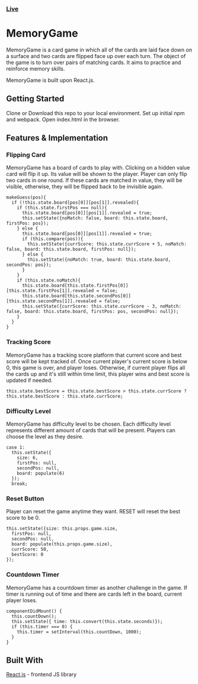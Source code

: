 ### [Live](http://www.dongjinxu.com/MemoryGame/)

# MemoryGame

MemoryGame is a card game in which all of the cards are laid face down on a surface and two cards are flipped face up over each turn. The object of the game is to turn over pairs of matching cards. It aims to practice and reinforce memory skills.

MemoryGame is built upon React.js.

## Getting Started
Clone or Download this repo to your local environment. Set up initial npm and webpack. Open index.html in the browser.

## Features & Implementation

### Flipping Card
MemoryGame has a board of cards to play with. Clicking on a hidden value card will flip it up. Its value will be shown to the player. Player can only flip two cards in one round. If these cards are matched in value, they will be visible, otherwise, they will be flipped back to be invisible again.

```
makeGuess(pos){
  if (!this.state.board[pos[0]][pos[1]].revealed){
    if (this.state.firstPos === null){
      this.state.board[pos[0]][pos[1]].revealed = true;
      this.setState({noMatch: false, board: this.state.board, firstPos: pos});
    } else {
      this.state.board[pos[0]][pos[1]].revealed = true;
      if (this.compare(pos)){
        this.setState({currScore: this.state.currScore + 5, noMatch: false, board: this.state.board, firstPos: null});
      } else {
        this.setState({noMatch: true, board: this.state.board, secondPos: pos});
      }
    }
    if (this.state.noMatch){
      this.state.board[this.state.firstPos[0]][this.state.firstPos[1]].revealed = false;
      this.state.board[this.state.secondPos[0]][this.state.secondPos[1]].revealed = false;
      this.setState({currScore: this.state.currScore - 3, noMatch: false, board: this.state.board, firstPos: pos, secondPos: null});
    }
  }
}
```

### Tracking Score
MemoryGame has a tracking score platform that current score and best score will be kept tracked of. Once current player's current score is below 0, this game is over, and player loses. Otherwise, if current player flips all the cards up and it's still within time limit, this player wins and best score is updated if needed.

```
this.state.bestScore = this.state.bestScore > this.state.currScore ? this.state.bestScore : this.state.currScore;

```
### Difficulty Level
MemoryGame has difficulty level to be chosen. Each difficulty level represents different amount of cards that will be present. Players can choose the level as they desire.

```
case 1:
  this.setState({
    size: 6,
    firstPos: null,
    secondPos: null,
    board: populate(6)
  });
  break;
```

### Reset Button
Player can reset the game anytime they want. RESET will reset the best score to be 0.

```
this.setState({size: this.props.game.size,
  firstPos: null,
  secondPos: null,
  board: populate(this.props.game.size),
  currScore: 50,
  bestScore: 0
});
```

### Countdown Timer
MemoryGame has a countdown timer as another challenge in the game. If timer is running out of time and there are cards left in the board, current player loses.

```
componentDidMount() {
  this.countDown();
  this.setState({ time: this.convert(this.state.seconds)});
  if (this.timer === 0) {
    this.timer = setInterval(this.countDown, 1000);
  }
}
```

## Built With
[React.js](https://reactjs.org/) - frontend JS library
